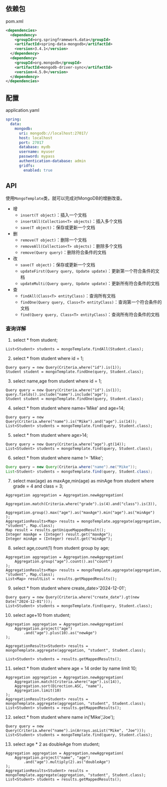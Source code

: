 


## 依赖包

pom.xml  
```xml
<dependencies>
  <dependency>
    <groupId>org.springframework.data</groupId>
    <artifactId>spring-data-mongodb</artifactId>
    <version>3.4.1</version>
  </dependency>
  <dependency>
    <groupId>org.mongodb</groupId>
    <artifactId>mongodb-driver-sync</artifactId>
    <version>4.5.0</version>
  </dependency>
</dependencies>
```

## 配置

application.yaml
```yaml
spring:
  data:
    mongodb:
      uri: mongodb://localhost:27017/
      host: localhost
      port: 27017
      database: mydb
      username: myuser
      password: mypass
      authentication-database: admin
      gridfs:
        enabled: true
```



## API

使用```MongoTemplate```类，就可以完成对MongoDB的增删改查。
- 增
  - ```insert(T object)```：插入一个文档
  - ```insertAll(Collection<T> objects)```：插入多个文档
  - ```save(T object)```：保存或更新一个文档
- 删
  - ```remove(T object)```：删除一个文档
  - ```removeAll(Collection<T> objects)```：删除多个文档
  - ```remove(Query query)```：删除符合条件的文档
- 改
  - ```save(T object)```：保存或更新一个文档
  - ```updateFirst(Query query, Update update)```：更新第一个符合条件的文档
  - ```updateMulti(Query query, Update update)```：更新所有符合条件的文档
- 查
  - ```findAll(Class<T> entityClass)```：查询所有文档
  - ```findOne(Query query, Class<T> entityClass)```：查询第一个符合条件的文档
  - ```find(Query query, Class<T> entityClass)```：查询所有符合条件的文档

### 查询详解

1. select * from student;

```
List<Student> students = mongoTemplate.findAll(Student.class);
```

2. select * from student where id = 1;

```
Query query = new Query(Criteria.where("id").is(1));
Student student = mongoTemplate.findOne(query, Student.class);
```

3. select name,age from student where id = 1;

```
Query query = new Query(Criteria.where("id").is(1)); 
query.fields().include("name").include("age"); 
Student student = mongoTemplate.findOne(query, Student.class);
```

4. select * from student where name='Mike' and age=14;

```
Query query = new Query(Criteria.where("name").is("Mike").and("age").is(14));
List<Student> students = mongoTemplate.find(query, Student.class);
```

5. select * from student where age>14;

```
Query query = new Query(Criteria.where("age").gt(14)); 
List<Student> students = mongoTemplate.find(query, Student.class);
```

6. select * from student where name != 'Mike';

```java 
Query query = new Query(Criteria.where("name").ne("Mike"));
List<Student> students = mongoTemplate.find(query, Student.class);
```

7. select max(age) as maxAge,min(age) as minAge from student where grade = 4 and class = 3;

```
Aggregation aggregation = Aggregation.newAggregation(
    Aggregation.match(Criteria.where("grade").is(4).and("class").is(3)),
    Aggregation.group().max("age").as("maxAge").min("age").as("minAge")
);
AggregationResults<Map> results = mongoTemplate.aggregate(aggregation, "student", Map.class);
Map result = results.getUniqueMappedResult();
Integer maxAge = (Integer) result.get("maxAge");
Integer minAge = (Integer) result.get("minAge");
```

8. select age,count(1) from student group by age;

```
Aggregation aggregation = Aggregation.newAggregation(
    Aggregation.group("age").count().as("count")
);
AggregationResults<Map> results = mongoTemplate.aggregate(aggregation, "student", Map.class);
List<Map> resultList = results.getMappedResults();
```

9. select * from student where create_date>'2024-12-01';

``` 
Query query = new Query(Criteria.where("create_date").gt(new Date("2024-12-01"))); 
List<Student> students = mongoTemplate.find(query, Student.class);
```

10. select age+10 from student;

``` 
Aggregation aggregation = Aggregation.newAggregation(
    Aggregation.project("age")
        .and("age").plus(10).as("newAge")
);

AggregationResults<Student> results = mongoTemplate.aggregate(aggregation, "student", Student.class);

List<Student> students = results.getMappedResults();
```

11. select * from student where age = 14 order by name limit 10;

``` 
Aggregation aggregation = Aggregation.newAggregation(
    Aggregation.match(Criteria.where("age").is(14)),
    Aggregation.sort(Direction.ASC, "name"),
    Aggregation.limit(10)
);
AggregationResults<Student> results = mongoTemplate.aggregate(aggregation, "student", Student.class);
List<Student> students = results.getMappedResults();
```

12. select * from student where name in('Mike','Joe');

``` 
Query query = new Query(Criteria.where("name").in(Arrays.asList("Mike", "Joe")));
List<Student> students = mongoTemplate.find(query, Student.class);
```

13. select age * 2 as doubleAge from student;

``` 
Aggregation aggregation = Aggregation.newAggregation(
    Aggregation.project("name", "age")
        .and("age").multiply(2).as("doubleAge")
);
AggregationResults<Student> results = mongoTemplate.aggregate(aggregation, "student", Student.class);
List<Student> students = results.getMappedResults();
```